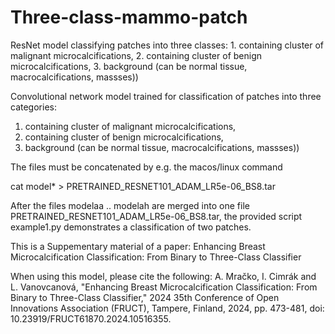 # Three-class-mammo-patch
ResNet model classifying patches into three classes: 1. containing cluster of malignant microcalcifications, 2. containing cluster of benign microcalcifications, 3. background (can be normal tissue, macrocalcifications, massses)) 

Convolutional network model trained for classification of patches into three categories: 
1. containing cluster of malignant microcalcifications,
2. containing cluster of benign microcalcifications,
3. background (can be normal tissue, macrocalcifications, massses))

The files must be concatenated by e.g. the macos/linux command

cat model* > PRETRAINED_RESNET101_ADAM_LR5e-06_BS8.tar

After the files modelaa .. modelah are merged into one file PRETRAINED_RESNET101_ADAM_LR5e-06_BS8.tar, the provided script example1.py demonstrates a classification of two patches.

This is a Suppementary material of a paper:
Enhancing Breast Microcalcification Classification: From Binary to Three-Class Classifier

When using this model, please cite the following:
A. Mračko, I. Cimrák and L. Vanovcanová, "Enhancing Breast Microcalcification Classification: From Binary to Three-Class Classifier," 2024 35th Conference of Open Innovations Association (FRUCT), Tampere, Finland, 2024, pp. 473-481, doi: 10.23919/FRUCT61870.2024.10516355.
